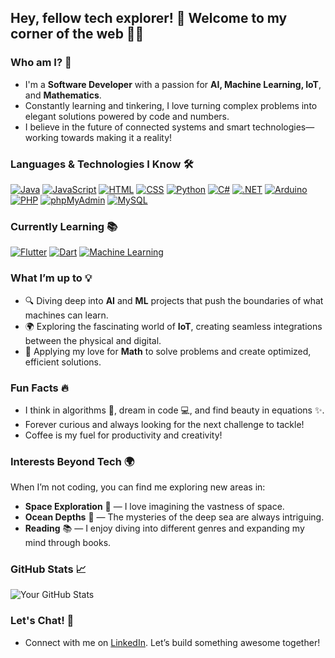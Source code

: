 ## Hey, fellow tech explorer! 🚀 Welcome to my corner of the web 👨‍💻

### Who am I? 🤔
- I'm a **Software Developer** with a passion for **AI, Machine Learning, IoT**, and **Mathematics**.
- Constantly learning and tinkering, I love turning complex problems into elegant solutions powered by code and numbers.
- I believe in the future of connected systems and smart technologies—working towards making it a reality!

### Languages & Technologies I Know 🛠️

<a href="https://www.java.com/" target="_blank"><img src="https://img.shields.io/badge/Java-007396?style=for-the-badge&logo=java&logoColor=white" alt="Java" /></a>
<a href="https://www.javascript.com/" target="_blank"><img src="https://img.shields.io/badge/JavaScript-F7DF1E?style=for-the-badge&logo=javascript&logoColor=black" alt="JavaScript" /></a>
<a href="https://developer.mozilla.org/en-US/docs/Web/HTML" target="_blank"><img src="https://img.shields.io/badge/HTML-E34F26?style=for-the-badge&logo=html5&logoColor=white" alt="HTML" /></a>
<a href="https://developer.mozilla.org/en-US/docs/Web/CSS" target="_blank"><img src="https://img.shields.io/badge/CSS-1572B6?style=for-the-badge&logo=css3&logoColor=white" alt="CSS" /></a>
<a href="https://www.python.org/" target="_blank"><img src="https://img.shields.io/badge/Python-3776AB?style=for-the-badge&logo=python&logoColor=white" alt="Python" /></a>
<a href="https://docs.microsoft.com/en-us/dotnet/csharp/" target="_blank"><img src="https://img.shields.io/badge/C%23-239120?style=for-the-badge&logo=csharp&logoColor=white" alt="C#" /></a>
<a href="https://dotnet.microsoft.com/" target="_blank"><img src="https://img.shields.io/badge/.NET-512BD4?style=for-the-badge&logo=.net&logoColor=white" alt=".NET" /></a>
<a href="https://www.arduino.cc/" target="_blank"><img src="https://img.shields.io/badge/Arduino-00979D?style=for-the-badge&logo=arduino&logoColor=white" alt="Arduino" /></a>
<a href="https://www.php.net/" target="_blank"><img src="https://img.shields.io/badge/PHP-777BB4?style=for-the-badge&logo=php&logoColor=white" alt="PHP" /></a>
<a href="https://www.phpmyadmin.net/" target="_blank"><img src="https://img.shields.io/badge/phpMyAdmin-6C4C8A?style=for-the-badge&logo=phpmyadmin&logoColor=white" alt="phpMyAdmin" /></a>
<a href="https://www.mysql.com/" target="_blank"><img src="https://img.shields.io/badge/MySQL-4479A1?style=for-the-badge&logo=mysql&logoColor=white" alt="MySQL" /></a>



### Currently Learning 📚
<a href="https://flutter.dev/" target="_blank"><img src="https://img.shields.io/badge/Flutter-02569B?style=for-the-badge&logo=flutter&logoColor=white" alt="Flutter" /></a>
<a href="https://dart.dev/" target="_blank"><img src="https://img.shields.io/badge/Dart-00BFFF?style=for-the-badge&logo=dart&logoColor=white" alt="Dart" /></a>
<a href="https://www.tensorflow.org/" target="_blank"><img src="https://img.shields.io/badge/Machine%20Learning-FF6F20?style=for-the-badge&logo=tensorflow&logoColor=white" alt="Machine Learning" /></a>

### What I’m up to 💡
- 🔍 Diving deep into **AI** and **ML** projects that push the boundaries of what machines can learn.
- 🌍 Exploring the fascinating world of **IoT**, creating seamless integrations between the physical and digital.
- 🧮 Applying my love for **Math** to solve problems and create optimized, efficient solutions.

### Fun Facts 🔥
- I think in algorithms 🧠, dream in code 💻, and find beauty in equations ✨.
- Forever curious and always looking for the next challenge to tackle!
- Coffee is my fuel for productivity and creativity!
  
### Interests Beyond Tech 🌍
 When I’m not coding, you can find me exploring new areas in:
- **Space Exploration** 🚀 — I love imagining the vastness of space.
- **Ocean Depths** 🌊 — The mysteries of the deep sea are always intriguing.
- **Reading** 📚 — I enjoy diving into different genres and expanding my mind through books.


### GitHub Stats 📈
![Your GitHub Stats](https://github-readme-stats.vercel.app/api?username=alya-atlab&show_icons=true&theme=radical)

### Let's Chat! 💬
- Connect with me on [LinkedIn](https://www.linkedin.com/in/alya-atlab-7030522b0/). Let’s build something awesome together!
